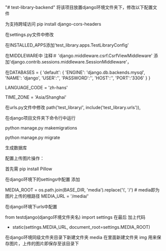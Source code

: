 "# test-library-backend" 
将该项目放置django环境文件夹下，修改以下配置文件

为支持跨域访问
pip install django-cors-headers


在settings.py文件中修改

在INSTALLED_APPS添加'test_library.apps.TestLibraryConfig'

在MIDDLEWARE中
注释＃ 'django.middleware.csrf.CsrfViewMiddleware'
添加'django.contrib.sessions.middleware.SessionMiddleware'，

在DATABASES = {
    'default': {
        'ENGINE': 'django.db.backends.mysql',
        'NAME': 'django',
        'USER':'',
        'PASSWORD':'',
        'HOST':'',
        'PORT':'3306'
    }
}

LANGUAGE_CODE = 'zh-hans'

TIME_ZONE = 'Asia/Shanghai'

在urls.py文件中修改
path('test_library/', include('test_library.urls')),

在django项目文件夹下命令行中运行

python manage.py makemigrations

python manage.py migrate

生成数据库

配置上传图片操作：

首先需 pip install Pillow

在django环境下的settings中配置
添加

MEDIA_ROOT = os.path.join(BASE_DIR, 'media').replace('\\', '/') # media即为图片上传的根路径
MEDIA_URL = '/media/'

在django环境下urls中配置

from testdjango(django环境文件夹名) import settings
在最后 加上代码
+ static(settings.MEDIA_URL, document_root=settings.MEDIA_ROOT)

在django环境同级文件夹目录下新建文件夹 media 在里面新建文件夹 img 用来保存图片，上传的图片即保存至该目录下